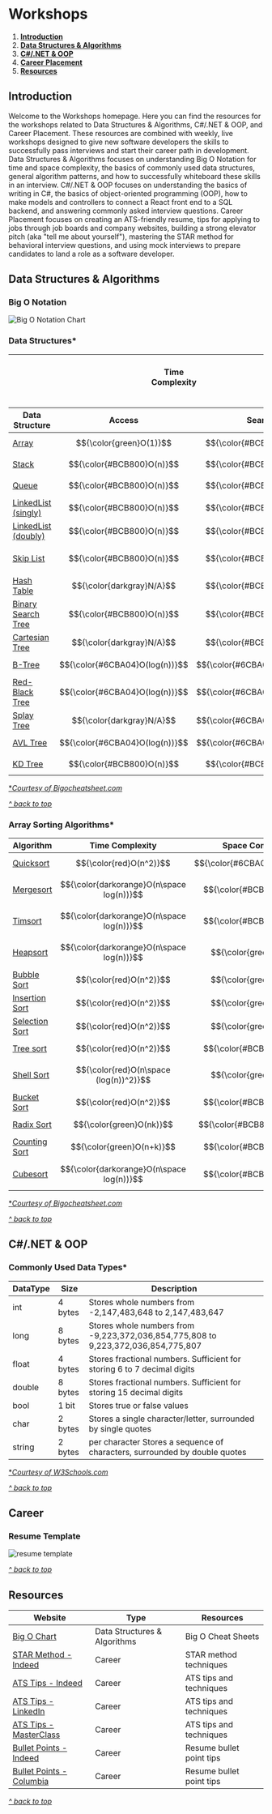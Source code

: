 <a id="top"></a>
# Workshops

1. [**Introduction**](#intro)
2. [**Data Structures & Algorithms**](#dsa)
3. [**C#/.NET & OOP**](#c-sharp)
4. [**Career Placement**](#career)
5. [**Resources**](#resources)

<a id="intro"></a>
## Introduction
Welcome to the Workshops homepage. Here you can find the resources for the workshops related to Data Structures & Algorithms, C#/.NET & OOP, and Career Placement. These resources are combined with weekly, live workshops designed to give new software developers the skills to successfully pass interviews and start their career path in development. Data Structures & Algorithms focuses on understanding Big O Notation for time and space complexity, the basics of commonly used data structures, general algorithm patterns, and how to successfully whiteboard these skills in an interview. C#/.NET & OOP focuses on understanding the basics of writing in C#, the basics of object-oriented programming (OOP), how to make models and controllers to connect a React front end to a SQL backend, and answering commonly asked interview questions. Career Placement focuses on creating an ATS-friendly resume, tips for applying to jobs through job boards and company websites, building a strong elevator pitch (aka "tell me about yourself"), mastering the STAR method for behavioral interview questions, and using mock interviews to prepare candidates to land a role as a software developer.

<a id="dsa"></a>
## Data Structures & Algorithms

### Big O Notation
![Big O Notation Chart](https://paper-attachments.dropbox.com/s_2D428973624E7FC84C7D69D11421DE762BEA6B6F3361231FCDCAE0425D14526F_1664885448372_Untitled.drawio+17.png)

### Data Structures*
| $~~~~~~~~~~~~~~~~~~~~~~~~~~~~~~~~~~~~~~~~~~~~~~~~~~~~~~~~$  | $~~~~~~~~~~~~~~~~~~~~~~~~~~~~~$ Time Complexity $~~~~~~~~~~~~~~~~~~~~~~~~~~$| $~~~~~~~~~~~~~~~~~~~~~~~~~~~~~~~~$ |
| ---- | --- | --- |

| Data Structure | Access | Search | Insert | Delete | Space Complexity |
| ---- | --- | --- | --- | --- | --- |
| [Array](https://en.wikipedia.org/wiki/Array_(data_structure)) | $${\color{green}O(1)}$$ | $${\color{#BCB800}O(n)}$$ | $${\color{#BCB800}O(n)}$$ | $${\color{#BCB800}O(n)}$$ | $${\color{#BCB800}O(n)}$$ |
| [Stack](https://en.wikipedia.org/wiki/Stack_(abstract_data_type)) | $${\color{#BCB800}O(n)}$$ | $${\color{#BCB800}O(n)}$$ | $${\color{green}O(1)}$$ |$${\color{green}O(1)}$$  | $${\color{#BCB800}O(n)}$$ |
| [Queue](https://en.wikipedia.org/wiki/Queue_(abstract_data_type)) | $${\color{#BCB800}O(n)}$$ | $${\color{#BCB800}O(n)}$$ | $${\color{green}O(1)}$$ | $${\color{green}O(1)}$$ | $${\color{#BCB800}O(n)}$$ |
| [LinkedList (singly)](https://en.wikipedia.org/wiki/Linked_list#Singly_linked_lists) | $${\color{#BCB800}O(n)}$$ | $${\color{#BCB800}O(n)}$$ |$${\color{green}O(1)}$$  |$${\color{green}O(1)}$$  | $${\color{#BCB800}O(n)}$$ |
| [LinkedList (doubly)](https://en.wikipedia.org/wiki/Doubly_linked_list) | $${\color{#BCB800}O(n)}$$ | $${\color{#BCB800}O(n)}$$ | $${\color{green}O(1)}$$ | $${\color{green}O(1)}$$ | $${\color{#BCB800}O(n)}$$ |
| [Skip List](https://en.wikipedia.org/wiki/Skip_list) | $${\color{#BCB800}O(n)}$$ | $${\color{#BCB800}O(n)}$$ | $${\color{#BCB800}O(n)}$$ | $${\color{#BCB800}O(n)}$$ | $${\color{darkorange}O(n\space log(n))}$$ |
| [Hash Table](https://en.wikipedia.org/wiki/Hash_table) | $${\color{darkgray}N/A}$$ | $${\color{#BCB800}O(n)}$$ | $${\color{#BCB800}O(n)}$$ | $${\color{#BCB800}O(n)}$$ | $${\color{#BCB800}O(n)}$$ |
| [Binary Search Tree](https://en.wikipedia.org/wiki/Binary_search_tree) | $${\color{#BCB800}O(n)}$$ | $${\color{#BCB800}O(n)}$$ | $${\color{#BCB800}O(n)}$$ | $${\color{#BCB800}O(n)}$$ | $${\color{#BCB800}O(n)}$$ |
| [Cartesian Tree](https://en.wikipedia.org/wiki/Cartesian_tree) | $${\color{darkgray}N/A}$$ | $${\color{#BCB800}O(n)}$$ | $${\color{#BCB800}O(n)}$$ | $${\color{#BCB800}O(n)}$$ | $${\color{#BCB800}O(n)}$$ |
| [B-Tree](https://en.wikipedia.org/wiki/B-tree)  | $${\color{#6CBA04}O(log(n))}$$ | $${\color{#6CBA04}O(log(n))}$$ | $${\color{#6CBA04}O(log(n))}$$ | $${\color{#6CBA04}O(log(n))}$$ | $${\color{#BCB800}O(n)}$$ |
| [Red-Black Tree](https://en.wikipedia.org/wiki/Red%E2%80%93black_tree)  | $${\color{#6CBA04}O(log(n))}$$ | $${\color{#6CBA04}O(log(n))}$$ | $${\color{#6CBA04}O(log(n))}$$ | $${\color{#6CBA04}O(log(n))}$$ | $${\color{#BCB800}O(n)}$$ |
| [Splay Tree](https://en.wikipedia.org/wiki/Splay_tree)  | $${\color{darkgray}N/A}$$ | $${\color{#6CBA04}O(log(n))}$$ | $${\color{#6CBA04}O(log(n))}$$ | $${\color{#6CBA04}O(log(n))}$$ | $${\color{#BCB800}O(n)}$$ |
| [AVL Tree](https://en.wikipedia.org/wiki/AVL_tree)  | $${\color{#6CBA04}O(log(n))}$$ | $${\color{#6CBA04}O(log(n))}$$ | $${\color{#6CBA04}O(log(n))}$$ | $${\color{#6CBA04}O(log(n))}$$ | $${\color{#BCB800}O(n)}$$ |
| [KD Tree](https://en.wikipedia.org/wiki/K-d_tree)  | $${\color{#BCB800}O(n)}$$ | $${\color{#BCB800}O(n)}$$ | $${\color{#BCB800}O(n)}$$ | $${\color{#BCB800}O(n)}$$ | $${\color{#BCB800}O(n)}$$ |
[**Courtesy of Bigocheatsheet.com*](https://www.bigocheatsheet.com/)

[*^ back to top*](#top)


### Array Sorting Algorithms*
| Algorithm | Time Complexity | Space Complexity |
| ---- | --- | --- |
| [Quicksort](https://en.wikipedia.org/wiki/Quicksort) | $${\color{red}O(n^2)}$$ | $${\color{#6CBA04}O(log(n))}$$ |
| [Mergesort](https://en.wikipedia.org/wiki/Merge_sort) | $${\color{darkorange}O(n\space log(n))}$$ | $${\color{#BCB800}O(n)}$$ |
| [Timsort](https://en.wikipedia.org/wiki/Timsort) | $${\color{darkorange}O(n\space log(n))}$$ | $${\color{#BCB800}O(n)}$$ |
| [Heapsort](https://en.wikipedia.org/wiki/Heapsort) | $${\color{darkorange}O(n\space log(n))}$$ | $${\color{green}O(1)}$$ |
| [Bubble Sort](https://en.wikipedia.org/wiki/Bubble_sort) | $${\color{red}O(n^2)}$$ | $${\color{green}O(1)}$$ |
| [Insertion Sort](https://en.wikipedia.org/wiki/Insertion_sort) | $${\color{red}O(n^2)}$$ | $${\color{green}O(1)}$$ |
| [Selection Sort](https://en.wikipedia.org/wiki/Selection_sort) | $${\color{red}O(n^2)}$$ | $${\color{green}O(1)}$$ |
| [Tree sort](https://en.wikipedia.org/wiki/Tree_sort) | $${\color{red}O(n^2)}$$ | $${\color{#BCB800}O(n)}$$ |
| [Shell Sort](https://en.wikipedia.org/wiki/Shellsort) | $${\color{red}O(n\space (log(n))^2)}$$ | $${\color{green}O(1)}$$ |
| [Bucket Sort](https://en.wikipedia.org/wiki/Bucket_sort) | $${\color{red}O(n^2)}$$ | $${\color{#BCB800}O(n)}$$ |
| [Radix Sort](https://en.wikipedia.org/wiki/Radix_sort) | $${\color{green}O(nk)}$$ | $${\color{#BCB800}O(n+k)}$$ |
| [Counting Sort](https://en.wikipedia.org/wiki/Counting_sort) | $${\color{green}O(n+k)}$$ | $${\color{#BCB800}O(k)}$$ |
| [Cubesort](https://en.wikipedia.org/wiki/Cubesort) | $${\color{darkorange}O(n\space log(n))}$$ | $${\color{#BCB800}O(n)}$$ |
[**Courtesy of Bigocheatsheet.com*](https://www.bigocheatsheet.com/)

[*^ back to top*](#top)
<a id="c-sharp"></a>
## C#/.NET & OOP

### Commonly Used Data Types*
| DataType | Size | Description |
| ---- | --- | --- |
| int	| 4 bytes	| Stores whole numbers from -2,147,483,648 to 2,147,483,647
| long	| 8 bytes	| Stores whole numbers from -9,223,372,036,854,775,808 to 9,223,372,036,854,775,807
| float	| 4 bytes	| Stores fractional numbers. Sufficient for storing 6 to 7 decimal digits
| double | 8 bytes	| Stores fractional numbers. Sufficient for storing 15 decimal digits
| bool	| 1 bit	| Stores true or false values
| char	| 2 bytes	| Stores a single character/letter, surrounded by single quotes
| string	| 2 bytes | per character	Stores a sequence of characters, surrounded by double quotes
[**Courtesy of W3Schools.com*](https://www.w3schools.com/cs/cs_data_types.php)

[*^ back to top*](#top)

<a id="career"></a>
## Career

### Resume Template
![resume template](images/resume-template.JPG)

[*^ back to top*](#top)

<a id="resources"></a>
## Resources
| Website | Type | Resources |
| --- | --- | --- |
| [Big O Chart](https://www.bigocheatsheet.com/) | Data Structures & Algorithms | Big O Cheat Sheets |
| [STAR Method - Indeed](https://www.indeed.com/career-advice/interviewing/how-to-use-the-star-interview-response-technique) | Career | STAR method techniques |
| [ATS Tips - Indeed](https://www.indeed.com/career-advice/resumes-cover-letters/ats-resume-template) | Career | ATS tips and techniques |
| [ATS Tips - LinkedIn](https://premium.linkedin.com/content/premium/global/en_us/index/jobsearch/articles/the-easy-how-to-guide-for-formatting-resumes-for-applicant-tracking-systems) | Career | ATS tips and techniques |
| [ATS Tips - MasterClass](https://www.masterclass.com/articles/ats-resume) | Career | ATS tips and techniques |
| [Bullet Points - Indeed](https://www.masterclass.com/articles/ats-resume) | Career | Resume bullet point tips |
| [Bullet Points - Columbia](https://www.masterclass.com/articles/ats-resume) | Career | Resume bullet point tips |

[*^ back to top*](#top)
